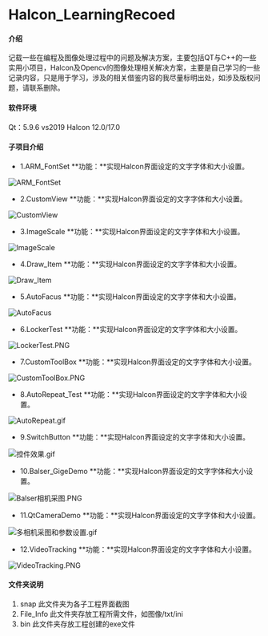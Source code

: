 # Halcon_LearningRecoed

#### 介绍
记载一些在编程及图像处理过程中的问题及解决方案，主要包括QT与C++的一些实用小项目，Halcon及Opencv的图像处理相关解决方案，主要是自己学习的一些记录内容，只是用于学习，涉及的相关借鉴内容的我尽量标明出处，如涉及版权问题，请联系删除。

#### 软件环境
Qt：5.9.6
vs2019
Halcon 12.0/17.0


#### 子项目介绍

* 1.ARM_FontSet
**功能：**实现Halcon界面设定的文字字体和大小设置。

![ARM_FontSet](https://images.gitee.com/uploads/images/2021/0817/221328_6315a907_4968621.png "1.ARM_FontSet.PNG")

* 2.CustomView
**功能：**实现Halcon界面设定的文字字体和大小设置。

![CustomView](https://images.gitee.com/uploads/images/2021/0817/221415_1799756c_4968621.png "2.CustomView.PNG")

* 3.ImageScale
**功能：**实现Halcon界面设定的文字字体和大小设置。

![ImageScale](https://images.gitee.com/uploads/images/2021/0817/221456_5b998351_4968621.png "3.ImageScale.PNG")

* 4.Draw_Item
**功能：**实现Halcon界面设定的文字字体和大小设置。

![Draw_Item](https://images.gitee.com/uploads/images/2021/0817/221520_bf81174f_4968621.png "4.Draw_Item.PNG")

* 5.AutoFacus
**功能：**实现Halcon界面设定的文字字体和大小设置。

![AutoFacus](https://upload-images.jianshu.io/upload_images/18790832-64c20650f0a3072a.PNG?imageMogr2/auto-orient/strip%7CimageView2/2/w/1240)

* 6.LockerTest
**功能：**实现Halcon界面设定的文字字体和大小设置。

![LockerTest.PNG](https://upload-images.jianshu.io/upload_images/18790832-65da8a59866afabf.PNG?imageMogr2/auto-orient/strip%7CimageView2/2/w/1240)

* 7.CustomToolBox
**功能：**实现Halcon界面设定的文字字体和大小设置。

![CustomToolBox.PNG](https://upload-images.jianshu.io/upload_images/18790832-aeb397e212ac264e.PNG?imageMogr2/auto-orient/strip%7CimageView2/2/w/1240)

* 8.AutoRepeat_Test
**功能：**实现Halcon界面设定的文字字体和大小设置。

![AutoRepeat.gif](https://upload-images.jianshu.io/upload_images/18790832-135e5bf6f524146f.gif?imageMogr2/auto-orient/strip)

* 9.SwitchButton
**功能：**实现Halcon界面设定的文字字体和大小设置。

![控件效果.gif](https://upload-images.jianshu.io/upload_images/18790832-d3ac7d11a0b10b86.gif?imageMogr2/auto-orient/strip)

* 10.Balser_GigeDemo
**功能：**实现Halcon界面设定的文字字体和大小设置。

![Balser相机采图.PNG](https://upload-images.jianshu.io/upload_images/18790832-7d541df5c0207b2b.PNG?imageMogr2/auto-orient/strip%7CimageView2/2/w/1240)

* 11.QtCameraDemo
**功能：**实现Halcon界面设定的文字字体和大小设置。

![多相机采图和参数设置.gif](https://upload-images.jianshu.io/upload_images/18790832-a556398d14b44dca.gif?imageMogr2/auto-orient/strip)

* 12.VideoTracking
**功能：**实现Halcon界面设定的文字字体和大小设置。

![VideoTracking.PNG](https://upload-images.jianshu.io/upload_images/18790832-1ad551d7fe47dfa7.PNG?imageMogr2/auto-orient/strip%7CimageView2/2/w/1240)
#### 文件夹说明

1.  snap
此文件夹为各子工程界面截图
2.  File_Info
此文件夹存放工程所需文件，如图像/txt/ini
3.  bin
此文件夹存放工程创建的exe文件


